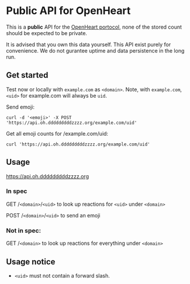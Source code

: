 # Public API for OpenHeart

This is a **public** API for the [OpenHeart portocol](https://github.com/dddddddddzzzz/OpenHeart), none of the stored count should be expected to be private.

It is advised that you own this data yourself. This API exist purely for convenience. We do not gurantee uptime and data persistence in the long run.

## Get started

Test now or locally with `example.com` as `<domain>`. 
Note, with `example.com`, `<uid>` for example.com will always be `uid`.

Send emoji:

`curl -d '<emoji>' -X POST 'https://api.oh.dddddddddzzzz.org/example.com/uid'`

Get all emoji counts for /example.com/uid:

`curl 'https://api.oh.dddddddddzzzz.org/example.com/uid'`

## Usage

https://api.oh.dddddddddzzzz.org

### In spec

GET /`<domain>`/`<uid>` to look up reactions for `<uid>` under `<domain>`

POST /`<domain>`/`<uid>` to send an emoji

### Not in spec:   

GET /`<domain>` to look up reactions for everything under `<domain>`

## Usage notice

- `<uid>` must not contain a forward slash.
